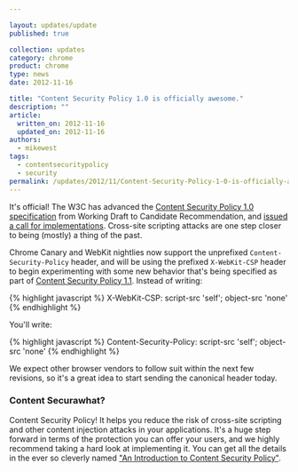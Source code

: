 ```yaml
---

layout: updates/update
published: true

collection: updates
category: chrome
product: chrome
type: news
date: 2012-11-16

title: "Content Security Policy 1.0 is officially awesome."
description: ""
article:
  written_on: 2012-11-16
  updated_on: 2012-11-16
authors:
  - mikewest
tags:
  - contentsecuritypolicy
  - security
permalink: /updates/2012/11/Content-Security-Policy-1-0-is-officially-awesome.html
---
```

It's official! The W3C has advanced the [Content Security Policy 1.0 specification][csp10] from Working Draft to Candidate Recommendation, and [issued a call for implementations][impl]. Cross-site scripting attacks are one step closer to being (mostly) a thing of the past.

Chrome Canary and WebKit nightlies now support the unprefixed `Content-Security-Policy` header, and will be using the prefixed `X-WebKit-CSP` header to begin experimenting with some new behavior that's being specified as part of [Content Security Policy 1.1][csp11]. Instead of writing:

{% highlight javascript %}
  X-WebKit-CSP: script-src 'self'; object-src 'none'
{% endhighlight %}


You'll write:

{% highlight javascript %}
Content-Security-Policy: script-src 'self'; object-src 'none'
{% endhighlight %}

We expect other browser vendors to follow suit within the next few revisions, so it's a great idea to start sending the canonical header today.

### Content Securawhat?

Content Security Policy! It helps you reduce the risk of cross-site scripting and other content injection attacks in your applications. It's a huge step forward in terms of the protection you can offer your users, and we highly recommend taking a hard look at implementing it. You can get all the details in the ever so cleverly named ["An Introduction to Content Security Policy"][h5r].

[csp10]: http://w3.org/TR/CSP
[impl]: http://www.w3.org/News/2012#entry-9633
[csp11]: https://dvcs.w3.org/hg/content-security-policy/raw-file/tip/csp-specification.dev.html
[h5r]: http://www.html5rocks.com/en/tutorials/security/content-security-policy/